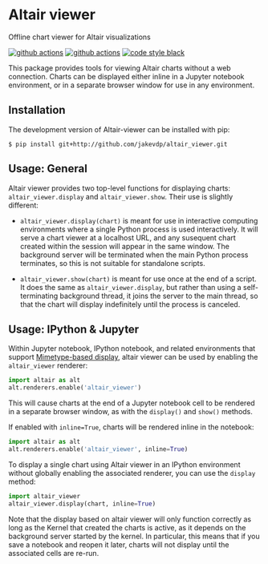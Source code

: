 # Altair viewer
Offline chart viewer for Altair visualizations

[![github actions](https://github.com/jakevdp/altair_viewer/workflows/build/badge.svg)](https://github.com/jakevdp/altair_viewer/actions?query=workflow%3Abuild)
[![github actions](https://github.com/jakevdp/altair_viewer/workflows/lint/badge.svg)](https://github.com/jakevdp/altair_viewer/actions?query=workflow%3Alint)
[![code style black](https://img.shields.io/badge/code%20style-black-000000.svg)](https://github.com/psf/black)

This package provides tools for viewing Altair charts without a web connection. Charts can
be displayed either inline in a Jupyter notebook environment, or in a separate browser window
for use in any environment.

## Installation
The development version of Altair-viewer can be installed with pip:
```
$ pip install git+http://github.com/jakevdp/altair_viewer.git
```

## Usage: General
Altair viewer provides two top-level functions for displaying charts: ``altair_viewer.display``
and ``altair_viewer.show``. Their use is slightly different:

- ``altair_viewer.display(chart)`` is meant for use in interactive computing environments where
  a single Python process is used interactively. It will serve a chart viewer at a localhost
  URL, and any susequent chart created within the session will appear in the same window.
  The background server will be terminated when the main Python process terminates, so this
  is not suitable for standalone scripts.

- ``altair_viewer.show(chart)`` is meant for use once at the end of a script. It does the same
  as ``altair_viewer.display``, but rather than using a self-terminating background thread, it
  joins the server to the main thread, so that the chart will display indefinitely until the
  process is canceled.

## Usage: IPython & Jupyter
Within Jupyter notebook, IPython notebook, and related environments that support
[Mimetype-based display](https://jupyterlab.readthedocs.io/en/stable/user/file_formats.html),
altair viewer can be used by enabling the ``altair_viewer`` renderer:
```python
import altair as alt
alt.renderers.enable('altair_viewer')
```
This will cause charts at the end of a Jupyter notebook cell to be rendered in a
separate browser window, as with the ``display()`` and ``show()`` methods.

If enabled with ``inline=True``, charts will be rendered inline in the notebook:
```python
import altair as alt
alt.renderers.enable('altair_viewer', inline=True)
```
To display a single chart using Altair viewer in an IPython environment without globally
enabling the associated renderer, you can use the ``display`` method:
```python
import altair_viewer
altair_viewer.display(chart, inline=True)
```

Note that the display based on altair viewer will only function correctly as long as the
Kernel that created the charts is active, as it depends on the background server started
by the kernel. In particular, this means that if you save a notebook and reopen it later,
charts will not display until the associated cells are re-run.